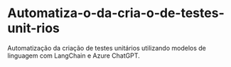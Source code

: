 # Automatiza-o-da-cria-o-de-testes-unit-rios
Automatização da criação de testes unitários utilizando modelos de linguagem com LangChain e Azure ChatGPT.
